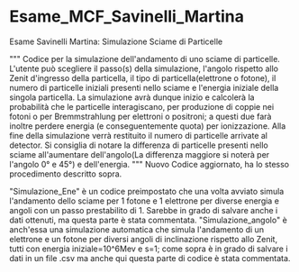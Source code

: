 # Esame_MCF_Savinelli_Martina
Esame Savinelli Martina: Simulazione Sciame di Particelle

"""
Codice per la simulazione dell'andamento di uno sciame di particelle.
L'utente può scegliere il passo(s) della simulazione, l'angolo rispetto allo Zenit d'ingresso della particella,
    il tipo di particella(elettrone o fotone), il numero di particelle iniziali presenti nello sciame e l'energia iniziale della singola particella.
La simulazione avrà dunque inizio e calcolerà la probabilità che le particelle interagiscano, per produzione di coppie nei fotoni o per Bremmstrahlung per elettroni o positroni; a questi due farà inoltre perdere energia (e conseguentemente quota) per ionizzazione.
Alla fine della simulazione verrà restituito il numero di particelle arrivate al detector.
Si consiglia di notare la differenza di particelle presenti nello sciame all'aumentare dell'angolo(La differenza maggiore si noterà per l'angolo 0° e 45°) e dell'energia.
"""
Nuovo Codice aggiornato, ha lo stesso procedimento descritto sopra.

"Simulazione_Ene" è un codice preimpostato che una volta avviato simula l'andamento dello sciame per 1 fotone e 1 elettrone per diverse energia e angoli con un passo prestabilito di 1. Sarebbe in grado di salvare anche i dati ottenuti, ma questa parte è stata commentata.
"Simulazione_angolo" è anch'essa una simulazione automatica che simula l'andamento di un elettrone e un fotone per diversi angoli di inclinazione rispetto allo Zenit, tutti con energia iniziale=10^6Mev e s=1; come sopra è in grado di salvare i dati in un file .csv ma anche qui questa parte di codice è stata commentata.
